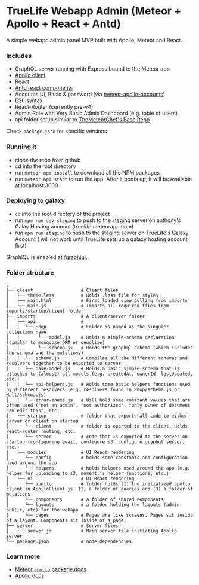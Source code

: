 # TrueLife Webapp Admin (Meteor + Apollo + React + Antd)

A simple webapp admin panel MVP built with Apollo, Meteor and React.

### Includes
- GraphQL server running with Express bound to the Meteor app
- [Apollo client](http://dev.apollodata.com/)
- [React](https://facebook.github.io/react/)
- [Antd react components](https://ant.design/components/layout/)
- Accounts UI, Basic & password (via [meteor-apollo-accounts](https://github.com/orionsoft/meteor-apollo-accounts))
- ES6 syntax
- React-Router (currently pre-v4)
- Admin Role with Very Basic Admin Dashboard (e.g. table of users)
- api folder setup similar to [TheMeteorChef's Base Repo](https://github.com/themeteorchef/base)

Check `package.json` for specific versions

### Running it

* clone the repo from github
* cd into the root directory
* run `meteor npm install` to download all the NPM packages
* run `meteor npm start` to run the app. After it boots up, it will be available at localhost:3000

### Deploying to galaxy

* `cd` into the root directory of the project
* run `npm run dev-staging` to push to the staging server on anthony's Galay Hosting account (truelife.meteorapp.com)
* run `npm run staging` to push to the staging server on TrueLife's Galaxy Account ( will not work until TrueLife sets up a galaxy hosting account first)

GraphiQL is enabled at [/graphiql](http://localhost:3000/graphiql).

### Folder structure
    .
    ├── client                  # Client files
    │   ├── theme.less          # Holds .less file for styles
    │   ├── main.html           # First loaded view pulling from imports
    │   └── main.js             # Imports all required files from imports/startup/client folder
    ├── imports                 # A client/server folder
    │   ├── api                 #
    │   |  └── Shop             # Folder is named as the singuler collection name
    │   |       └── model.js    # Holds a simple-schema declaration (similar to mongoose ORM or seuqlize)
    │   |       └── schema.js   # Holds the graphql schema (which includes the schema and the mutations)
    │   |  └── schema.js        # Compiles all the different schemas and resolvers together to be exported to server
    │   |  └── base-model.js    # Holds a basic simple-schema that is attached to (almost) all models (e.g. createdAt, ownerId, lastUpdated, etc.)
    │   |  └── api-helpers.js   # Holds some basic helpers functions used by different resolvers (e.g. resolvers found in Shop/schema.js or Mall/schema.js)
    │   |  └── error-enums.js   # Will hold some constant values that are often used ("not an admin", "not authorized", "only owner of document can edit this", etc.)
    |   └── startup             # folder that exports all code to either server or client on startup
    │      └── client           # folder is eported to the client. Holds react-router routing, etc.
    │      └── server           # code that is exported to the server on startup (configuring email, configure s3, configure graphql server, etc.)
    |   └── modules             # UI React rendering
    │      └── config           # holds some constants and configuration used around the app
    │      └── helpers          # holds helpers used around the app (e.g. helper for uploading to s3, moment.js helper functions, etc.)
    |   └── ui                  # UI React rendering
    │      └── apollo           # folder holds (1) the initialized apollo client in ApolloClient.js, (2) a folder of queries and (3) a folder of mutations
    │      └── components       # a folder of shared components
    │      └── layouts          # a folder holding the layouts (admin, public, etc) for the webapp
    │      └── pages            # Pages are like screens. Pages sit inside of a layout. Components sit inside of a page.
    ├── server                  # Server files
    │   └── server.js           # Main server file initiating Apollo server
    └── package.json            # node dependencies


### Learn more

- [Meteor `apollo` package docs](http://dev.apollodata.com/core/meteor.html)
- [Apollo docs](http://dev.apollodata.com/)
